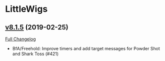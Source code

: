 # LittleWigs

## [v8.1.5](https://github.com/BigWigsMods/LittleWigs/tree/v8.1.5) (2019-02-25)
[Full Changelog](https://github.com/BigWigsMods/LittleWigs/compare/v8.1.4...v8.1.5)

- BfA/Freehold: Improve timers and add target messages for Powder Shot and Shark Toss (#421)  
